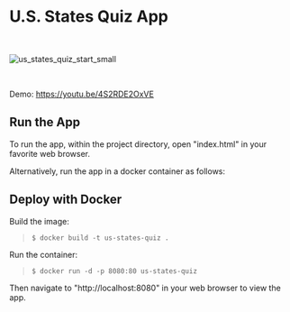# U.S. States Quiz App

<br>

![us_states_quiz_start_small](https://user-images.githubusercontent.com/26934289/231088940-f532a33c-5045-46ef-9c5b-2fc04b872270.png)

<br>

Demo: https://youtu.be/4S2RDE2OxVE


## Run the App

To run the app, within the project directory, open "index.html" in your favorite web browser.


Alternatively, run the app in a docker container as follows:

## Deploy with Docker

Build the image:

>```$ docker build -t us-states-quiz .```

Run the container:

>```$ docker run -d -p 8080:80 us-states-quiz```

Then navigate to "http://localhost:8080" in your web browser to view the app.

